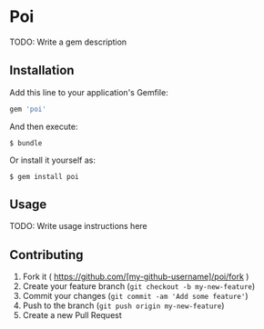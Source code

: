 # Poi

TODO: Write a gem description

## Installation

Add this line to your application's Gemfile:

```ruby
gem 'poi'
```

And then execute:

    $ bundle

Or install it yourself as:

    $ gem install poi

## Usage

TODO: Write usage instructions here

## Contributing

1. Fork it ( https://github.com/[my-github-username]/poi/fork )
2. Create your feature branch (`git checkout -b my-new-feature`)
3. Commit your changes (`git commit -am 'Add some feature'`)
4. Push to the branch (`git push origin my-new-feature`)
5. Create a new Pull Request
